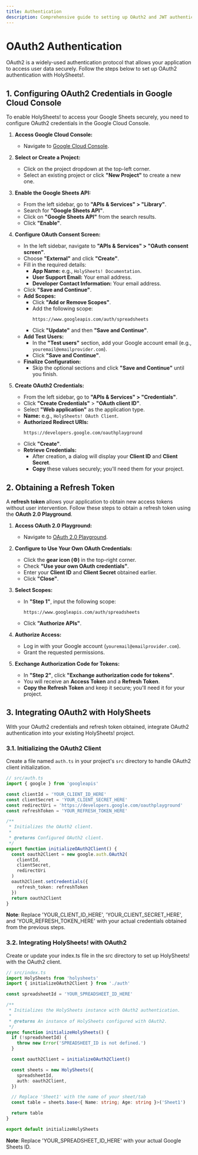 ```yaml
---
title: Authentication
description: Comprehensive guide to setting up OAuth2 and JWT authentication with HolySheets!.
---
```


# OAuth2 Authentication

OAuth2 is a widely-used authentication protocol that allows your application to access user data securely. Follow the steps below to set up OAuth2 authentication with HolySheets!.

## 1. Configuring OAuth2 Credentials in Google Cloud Console

To enable HolySheets! to access your Google Sheets securely, you need to configure OAuth2 credentials in the Google Cloud Console.

1. **Access Google Cloud Console:**

   - Navigate to [Google Cloud Console](https://console.cloud.google.com/).

2. **Select or Create a Project:**

   - Click on the project dropdown at the top-left corner.
   - Select an existing project or click **"New Project"** to create a new one.

3. **Enable the Google Sheets API:**

   - From the left sidebar, go to **"APIs & Services" > "Library"**.
   - Search for **"Google Sheets API"**.
   - Click on **"Google Sheets API"** from the search results.
   - Click **"Enable"**.

4. **Configure OAuth Consent Screen:**

   - In the left sidebar, navigate to **"APIs & Services" > "OAuth consent screen"**.
   - Choose **"External"** and click **"Create"**.
   - Fill in the required details:
     - **App Name:** e.g., `HolySheets! Documentation`.
     - **User Support Email:** Your email address.
     - **Developer Contact Information:** Your email address.
   - Click **"Save and Continue"**.
   - **Add Scopes:**
     - Click **"Add or Remove Scopes"**.
     - Add the following scope:
       ```
       https://www.googleapis.com/auth/spreadsheets
       ```
     - Click **"Update"** and then **"Save and Continue"**.
   - **Add Test Users:**
     - In the **"Test users"** section, add your Google account email (e.g., `youremail@emailprovider.com`).
     - Click **"Save and Continue"**.
   - **Finalize Configuration:**
     - Skip the optional sections and click **"Save and Continue"** until you finish.

5. **Create OAuth2 Credentials:**

   - From the left sidebar, go to **"APIs & Services" > "Credentials"**.
   - Click **"Create Credentials"** > **"OAuth client ID"**.
   - Select **"Web application"** as the application type.
   - **Name:** e.g., `HolySheets! OAuth Client`.
   - **Authorized Redirect URIs:**
     ```
     https://developers.google.com/oauthplayground
     ```
   - Click **"Create"**.
   - **Retrieve Credentials:**
     - After creation, a dialog will display your **Client ID** and **Client Secret**.
     - **Copy** these values securely; you'll need them for your project.

## 2. Obtaining a Refresh Token

A **refresh token** allows your application to obtain new access tokens without user intervention. Follow these steps to obtain a refresh token using the **OAuth 2.0 Playground**.

1. **Access OAuth 2.0 Playground:**

   - Navigate to [OAuth 2.0 Playground](https://developers.google.com/oauthplayground).

2. **Configure to Use Your Own OAuth Credentials:**

   - Click the **gear icon (⚙️)** in the top-right corner.
   - Check **"Use your own OAuth credentials"**.
   - Enter your **Client ID** and **Client Secret** obtained earlier.
   - Click **"Close"**.

3. **Select Scopes:**

   - In **"Step 1"**, input the following scope:
     ```
     https://www.googleapis.com/auth/spreadsheets
     ```
   - Click **"Authorize APIs"**.

4. **Authorize Access:**

   - Log in with your Google account (`youremail@emailprovider.com`).
   - Grant the requested permissions.

5. **Exchange Authorization Code for Tokens:**

   - In **"Step 2"**, click **"Exchange authorization code for tokens"**.
   - You will receive an **Access Token** and a **Refresh Token**.
   - **Copy the Refresh Token** and keep it secure; you'll need it for your project.

## 3. Integrating OAuth2 with HolySheets

With your OAuth2 credentials and refresh token obtained, integrate OAuth2 authentication into your existing HolySheets! project.

### 3.1. Initializing the OAuth2 Client

Create a file named `auth.ts` in your project's `src` directory to handle OAuth2 client initialization.

```typescript
// src/auth.ts
import { google } from 'googleapis'

const clientId = 'YOUR_CLIENT_ID_HERE'
const clientSecret = 'YOUR_CLIENT_SECRET_HERE'
const redirectUri = 'https://developers.google.com/oauthplayground'
const refreshToken = 'YOUR_REFRESH_TOKEN_HERE'

/**
 * Initializes the OAuth2 client.
 *
 * @returns Configured OAuth2 client.
 */
export function initializeOAuth2Client() {
  const oauth2Client = new google.auth.OAuth2(
    clientId,
    clientSecret,
    redirectUri
  )
  oauth2Client.setCredentials({
    refresh_token: refreshToken
  })
  return oauth2Client
}
```

**Note**: Replace 'YOUR_CLIENT_ID_HERE', 'YOUR_CLIENT_SECRET_HERE', and 'YOUR_REFRESH_TOKEN_HERE' with your actual credentials obtained from the previous steps.

### 3.2. Integrating HolySheets! with OAuth2

Create or update your index.ts file in the src directory to set up HolySheets! with the OAuth2 client.

```Typescript
// src/index.ts
import HolySheets from 'holysheets'
import { initializeOAuth2Client } from './auth'

const spreadsheetId = 'YOUR_SPREADSHEET_ID_HERE'

/**
 * Initializes the HolySheets instance with OAuth2 authentication.
 *
 * @returns An instance of HolySheets configured with OAuth2.
 */
async function initializeHolySheets() {
  if (!spreadsheetId) {
    throw new Error('SPREADSHEET_ID is not defined.')
  }

  const oauth2Client = initializeOAuth2Client()

  const sheets = new HolySheets({
    spreadsheetId,
    auth: oauth2Client,
  })

  // Replace 'Sheet1' with the name of your sheet/tab
  const table = sheets.base<{ Name: string; Age: string }>('Sheet1')

  return table
}

export default initializeHolySheets
```

**Note**: Replace 'YOUR_SPREADSHEET_ID_HERE' with your actual Google Sheets ID.
